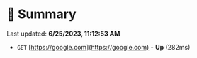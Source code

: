 # 📖 Summary
Last updated: **6/25/2023, 11:12:53 AM**

- `GET` [https://google.com](https://google.com) - **Up** (282ms)

